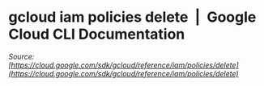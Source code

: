 # gcloud iam policies delete  |  Google Cloud CLI Documentation

*Source: [https://cloud.google.com/sdk/gcloud/reference/iam/policies/delete](https://cloud.google.com/sdk/gcloud/reference/iam/policies/delete)*